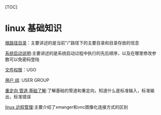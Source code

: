 [TOC]

# linux 基础知识





[根路径目录](../20170601/linux_根目录_说明.md)：主要讲述的是当前"/"路径下的主要目录和目录存放的信息

[系统启动说明](../20170601/linux_startup.md):主要讲述的是系统启动过程中执行的先后顺序，以及在哪里修改参数可以免密码登陆

[文件权限](../20170601/linux_authorization.md)：UGO

[用户 组](../20170601/linux_user_group.md): USER GROUP

[重定向 管道 基础了解](../20170601/linux_重定向.md):了解基础的管道和重定向，知道什么是标准输入，标准输出，标准错误

[linux 远程管理](../20180803/linux_远程管理.md):主要介绍了xmanger和vnc图像化连接方式的区别

